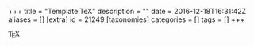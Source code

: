 +++
title = "Template:TeX"
description = ""
date = 2016-12-18T16:31:42Z
aliases = []
[extra]
id = 21249
[taxonomies]
categories = []
tags = []
+++

<span class="texhtml" style="font-family: 'CMU Serif', cmr10, LMRoman10-Regular, 'Nimbus Roman No9 L', 'Times New Roman', Times, serif;">T<span style="text-transform: uppercase; vertical-align: -0.5ex; margin-left: -0.1667em; margin-right: -0.125em;">e</span>X</span>
